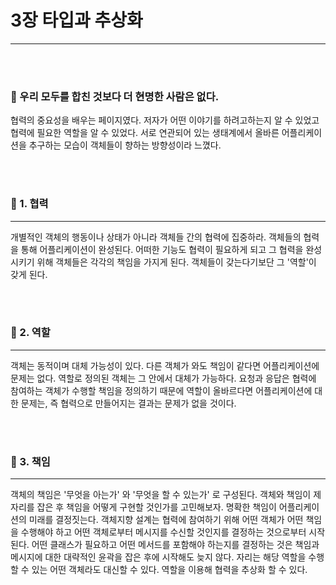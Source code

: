 # 3장 타입과 추상화

---
<br>
<br>

### 🚀 우리 모두를 합친 것보다 더 현명한 사람은 없다.

협력의 중요성을 배우는 페이지였다.
저자가 어떤 이야기를 하려고하는지 알 수 있었고 협력에 필요한 역할을 알 수 있었다.
서로 연관되어 있는 생태계에서 올바른 어플리케이션을 추구하는 모습이 객체들이 향하는 방향성이라 느꼈다.


<br>
<br>

### 🎯 1. 협력

---

개별적인 객체의 행동이나 상태가 아니라 객체들 간의 협력에 집중하라.
객체들의 협력을 통해 어플리케이션이 완성된다. 어떠한 기능도 협력이 필요하게 되고 그 협력을 완성시키기 위해
객체들은 각각의 책임을 가지게 된다.
객체들이 갖는다기보단 그 '역할'이 갖게 된다.


<br>
<br>

### 🎯 2. 역할

---

객체는 동적이며 대체 가능성이 있다. 다른 객체가 와도 책임이 같다면 어플리케이션에 문제는 없다.
역할로 정의된 객체는 그 안에서 대체가 가능하다. 요청과 응답은 협력에 참여하는 객체가 수행할 책임을 정의하기 때문에 역할이 올바르다면
어플리케이션에 대한 문제는, 즉 협력으로 만들어지는 결과는 문제가 없을 것이다.



<br>
<br>

### 🎯 3. 책임

---

객체의 책임은 '무엇을 아는가' 와 '무엇을 할 수 있는가' 로 구성된다. 객체와 책임이 제자리를 잡은 후 책임을 어떻게 구현할 것인가를 고민해보자.
명확한 책임이 어플리케이션의 미래를 결정짓는다.
객체지향 설계는 협력에 참여하기 위해 어떤 객체가 어떤 책임을 수행해야 하고 어떤 객체로부터 메시지를 수신할 것인지를 결정하는 것으로부터 시작된다.
어떤 클래스가 필요하고 어떤 메서드를 포함해야 하는지를 결정하는 것은 책임과 메시지에 대한 대략적인 윤곽을 잡은 후에 시작해도 늦지 않다.
자리는 해당 역할을 수행할 수 있는 어떤 객체라도 대신할 수 있다. 역할을 이용해 협력을 추상화 할 수 있다.




<br>
<br>